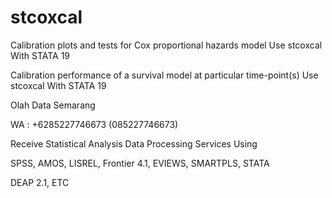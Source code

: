 # stcoxcal
Calibration plots and tests for Cox proportional hazards model Use stcoxcal With STATA 19

Calibration performance of a survival model at particular time-point(s) Use stcoxcal With STATA 19

Olah Data Semarang

WA : +6285227746673 (085227746673)

Receive Statistical Analysis Data Processing Services Using

SPSS, AMOS, LISREL, Frontier 4.1, EVIEWS, SMARTPLS, STATA

DEAP 2.1, ETC
